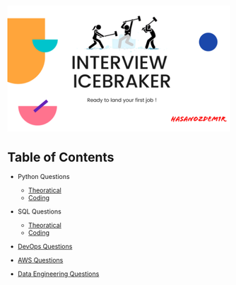 
![Interview Questions](img/homepage/homepage.png)

# Table of Contents
* Python Questions
    * [Theoratical](python.md)
    * [Coding](python.md)

* SQL Questions
    * [Theoratical](sql.md)
    * [Coding](sql.md)
* [DevOps Questions](devops.md)
* [AWS Questions](amazon_web_services.md)
* [Data Engineering Questions](data_engineering.md)